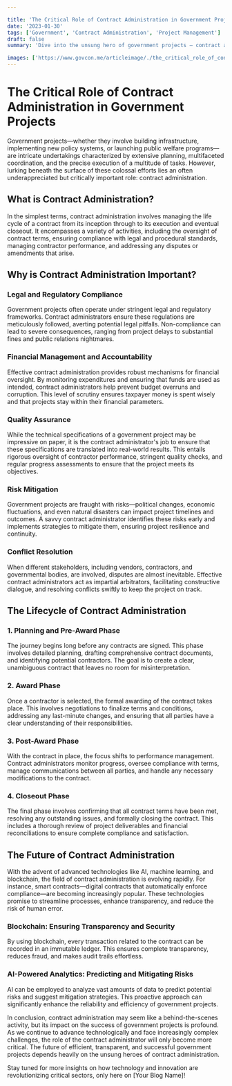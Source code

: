 ```yaml
---

title: 'The Critical Role of Contract Administration in Government Projects'
date: '2023-01-30'
tags: ['Government', 'Contract Administration', 'Project Management']
draft: false
summary: 'Dive into the unsung hero of government projects — contract administration, and discover why its pivotal for project success.'

images: ['https://www.govcon.me/articleimage/./the_critical_role_of_contract_administration_in_government_projects.webp']
---
```


# The Critical Role of Contract Administration in Government Projects

Government projects—whether they involve building infrastructure, implementing new policy systems, or launching public welfare programs—are intricate undertakings characterized by extensive planning, multifaceted coordination, and the precise execution of a multitude of tasks. However, lurking beneath the surface of these colossal efforts lies an often underappreciated but critically important role: contract administration.

## What is Contract Administration?

In the simplest terms, contract administration involves managing the life cycle of a contract from its inception through to its execution and eventual closeout. It encompasses a variety of activities, including the oversight of contract terms, ensuring compliance with legal and procedural standards, managing contractor performance, and addressing any disputes or amendments that arise.

## Why is Contract Administration Important?

### Legal and Regulatory Compliance

Government projects often operate under stringent legal and regulatory frameworks. Contract administrators ensure these regulations are meticulously followed, averting potential legal pitfalls. Non-compliance can lead to severe consequences, ranging from project delays to substantial fines and public relations nightmares.

### Financial Management and Accountability

Effective contract administration provides robust mechanisms for financial oversight. By monitoring expenditures and ensuring that funds are used as intended, contract administrators help prevent budget overruns and corruption. This level of scrutiny ensures taxpayer money is spent wisely and that projects stay within their financial parameters.

### Quality Assurance

While the technical specifications of a government project may be impressive on paper, it is the contract administrator's job to ensure that these specifications are translated into real-world results. This entails rigorous oversight of contractor performance, stringent quality checks, and regular progress assessments to ensure that the project meets its objectives.

### Risk Mitigation

Government projects are fraught with risks—political changes, economic fluctuations, and even natural disasters can impact project timelines and outcomes. A savvy contract administrator identifies these risks early and implements strategies to mitigate them, ensuring project resilience and continuity.

### Conflict Resolution

When different stakeholders, including vendors, contractors, and governmental bodies, are involved, disputes are almost inevitable. Effective contract administrators act as impartial arbitrators, facilitating constructive dialogue, and resolving conflicts swiftly to keep the project on track.

## The Lifecycle of Contract Administration

### 1. **Planning and Pre-Award Phase**

The journey begins long before any contracts are signed. This phase involves detailed planning, drafting comprehensive contract documents, and identifying potential contractors. The goal is to create a clear, unambiguous contract that leaves no room for misinterpretation.

### 2. **Award Phase**

Once a contractor is selected, the formal awarding of the contract takes place. This involves negotiations to finalize terms and conditions, addressing any last-minute changes, and ensuring that all parties have a clear understanding of their responsibilities.

### 3. **Post-Award Phase**

With the contract in place, the focus shifts to performance management. Contract administrators monitor progress, oversee compliance with terms, manage communications between all parties, and handle any necessary modifications to the contract.

### 4. **Closeout Phase**

The final phase involves confirming that all contract terms have been met, resolving any outstanding issues, and formally closing the contract. This includes a thorough review of project deliverables and financial reconciliations to ensure complete compliance and satisfaction.

## The Future of Contract Administration

With the advent of advanced technologies like AI, machine learning, and blockchain, the field of contract administration is evolving rapidly. For instance, smart contracts—digital contracts that automatically enforce compliance—are becoming increasingly popular. These technologies promise to streamline processes, enhance transparency, and reduce the risk of human error.

### Blockchain: Ensuring Transparency and Security

By using blockchain, every transaction related to the contract can be recorded in an immutable ledger. This ensures complete transparency, reduces fraud, and makes audit trails effortless.

### AI-Powered Analytics: Predicting and Mitigating Risks

AI can be employed to analyze vast amounts of data to predict potential risks and suggest mitigation strategies. This proactive approach can significantly enhance the reliability and efficiency of government projects.

In conclusion, contract administration may seem like a behind-the-scenes activity, but its impact on the success of government projects is profound. As we continue to advance technologically and face increasingly complex challenges, the role of the contract administrator will only become more critical. The future of efficient, transparent, and successful government projects depends heavily on the unsung heroes of contract administration.

Stay tuned for more insights on how technology and innovation are revolutionizing critical sectors, only here on [Your Blog Name]!